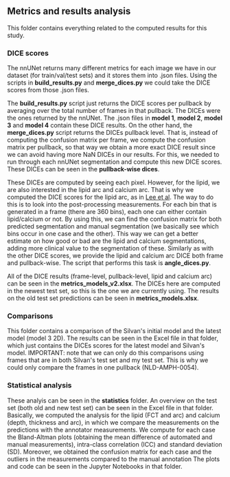 ## Metrics and results analysis

This folder contains everything related to the computed results for this study. 

### DICE scores

The nnUNet returns many different metrics for each image we have in our dataset (for train/val/test sets) and it stores them into .json files. Using the scripts in **build_results.py** and **merge_dices.py** we could take the DICE scores from those .json files.

 The **build_results.py** script just returns the DICE scores per pullback by averaging over the total number of frames in that pullback. The DICEs were the ones returned by the nnUNet. The .json files in **model 1**, **model 2**, **model 3** and **model 4** contain these DICE results. On the other hand, the **merge_dices.py** script returns the DICEs pullback level. That is, instead of computing the confusion matrix per frame, we compute the confusion matrix per pullback, so that way we obtain a more exact DICE result since we can avoid having more NaN DICEs in our results. For this, we needed to run through each nnUNet segmentation and compute this new DICE scores. These DICEs can be seen in the **pullback-wise dices**.

These DICEs are computed by seeing each pixel. However, for the lipid, we are also interested in the lipid arc and calcium arc. That is why we computed the DICE scores for the lipid arc, as in [Lee et al](https://www.nature.com/articles/s41598-022-24884-1). The way to do this is to look into the post-processing measurements. For each bin that is generated in a frame (there are 360 bins), each one can either contain lipid/calcium or not. By using this, we can find the confusion matrix for both predicted segmentation and manual segmentation (we basically see which bins occur in one case and the other). This way we can get a better estimate on how good or bad are the lipid and calcium segmentations, adding more clinical value to the segmentation of these. Similarly as with the other DICE scores, we provide the lipid and calcium arc DICE both frame and pullback-wise. The script that performs this task is **angle_dices.py**.

All of the DICE results (frame-level, pullback-level, lipid and calcium arc) can be seen in the **metrics_models_v2.xlsx**. The DICEs here are computed in the newest test set, so this is the one we are currently using. The results on the old test set predictions can be seen in **metrics_models.xlsx**.

### Comparisons

This folder contains a comparison of the Silvan's initial model and the latest model (model 3 2D). The results can be seen in the Excel file in that folder, which just contains the DICEs scores for the latest model and Silvan's model. IMPORTANT: note that we can only do this comparisons using frames that are in both Silvan's test set and my test set. This is why we could only compare the frames in one pullback (NLD-AMPH-0054).


### Statistical analysis

These analyis can be seen in the **statistics** folder. An overview on the test set (both old and new test set) can be seen in the Excel file in that folder. Basically, we computed the analysis for the lipid (FCT and arc) and calcium (depth, thickness and arc), in which we compare the measurements on the predictions with the annotator measurements. We compute for each case the Bland-Altman plots (obtaining the mean difference of automated and manual measurements), intra-class correlation (ICC) and standard deviation (SD). Moreover, we obtained the confusion matrix for each case and the outliers in the measurements compared to the manual annotation The plots and code can be seen in the Jupyter Notebooks in that folder.





 